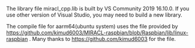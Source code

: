 The library file miracl_cpp.lib is built by VS Community 2019 16.10.0. If you use other version of Visual Studio, you may need to build a new library. 



The compile file for aarm64(ubuntu system) uses the file provided by https://github.com/kimud6003/MIRACL-raspbian/blob/Raspbian/lib/linux-raspbian . Many thanks to https://github.com/kimud6003 for the file. 

